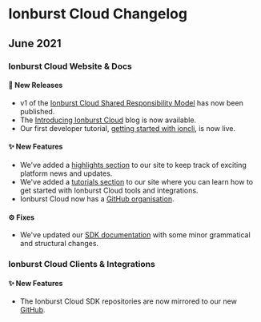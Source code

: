 # Ionburst Cloud Changelog

## June 2021

### Ionburst Cloud Website & Docs

#### 🚀 New Releases

- v1 of the [Ionburst Cloud Shared Responsibility Model](https://ionburst.cloud/docs/shared-responsibility-model) has now been published.
- The [Introducing Ionburst Cloud](https://ionburst.cloud/blog/introducing-ionburst-cloud) blog is now available.
- Our first developer tutorial, [getting started with ioncli](https://ionburst.cloud/tutorials/get-started-with-ioncli), is now live.

#### ✨ New Features

- We've added a [highlights section](https://ionburst.cloud/highlights) to our site to keep track of exciting platform news and updates.
- We've added a [tutorials section](https://ionburst.cloud/tutorials) to our site where you can learn how to get started with Ionburst Cloud tools and integrations.
- Ionburst Cloud now has a [GitHub organisation](https://github.com/ionburstcloud).

#### ⚙️ Fixes

- We've updated our [SDK documentation](https://ionburst.cloud/docs/sdk) with some minor grammatical and structural changes.

### Ionburst Cloud Clients & Integrations

#### ✨ New Features

- The Ionburst Cloud SDK repositories are now mirrored to our new [GitHub](https://github.com/ionburstcloud).
